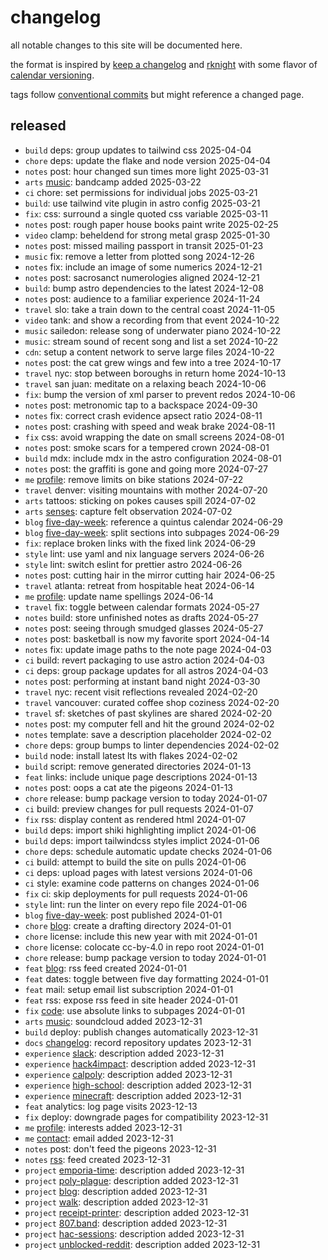 # changelog

all notable changes to this site will be documented here.

the format is inspired by [keep a changelog][changelog] and [rknight][rknight]
with some flavor of [calendar versioning][calver].

tags follow [conventional commits][commits] but might reference a changed page.

## released

- `build` deps: group updates to tailwind css 2025-04-04
- `chore` deps: update the flake and node version 2025-04-04
- `notes` post: hour changed sun times more light 2025-03-31
- `arts` [music][music]: bandcamp added 2025-03-22
- `ci` chore: set permissions for individual jobs 2025-03-21
- `build`: use tailwind vite plugin in astro config 2025-03-21
- `fix`: css: surround a single quoted css variable 2025-03-11
- `notes` post: rough paper house books paint write 2025-02-25
- `video` clamp: beheldend for strong metal grasp 2025-01-30
- `notes` post: missed mailing passport in transit 2025-01-23
- `music` fix: remove a letter from plotted song 2024-12-26
- `notes` fix: include an image of some numerics 2024-12-21
- `notes` post: sacrosanct numerologies aligned 2024-12-21
- `build`: bump astro dependencies to the latest 2024-12-08
- `notes` post: audience to a familiar experience 2024-11-24
- `travel` slo: take a train down to the central coast 2024-11-05
- `video` tank: and show a recording from that event 2024-10-22
- `music` sailedon: release song of underwater piano 2024-10-22
- `music`: stream sound of recent song and list a set 2024-10-22
- `cdn`: setup a content network to serve large files 2024-10-22
- `notes` post: the cat grew wings and few into a tree 2024-10-17
- `travel` nyc: stop between boroughs in return home 2024-10-13
- `travel` san juan: meditate on a relaxing beach 2024-10-06
- `fix`: bump the version of xml parser to prevent redos 2024-10-06
- `notes` post: metronomic tap to a backspace 2024-09-30
- `notes` fix: correct crash evidence apsect ratio 2024-08-11
- `notes` post: crashing with speed and weak brake 2024-08-11
- `fix` css: avoid wrapping the date on small screens 2024-08-01
- `notes` post: smoke scars for a tempered crown 2024-08-01
- `build` mdx: include mdx in the astro configuration 2024-08-01
- `notes` post: the graffiti is gone and going more 2024-07-27
- `me` [profile][profile]: remove limits on bike stations 2024-07-22
- `travel` denver: visiting mountains with mother 2024-07-20
- `arts` tattoos: sticking on pokes causes spill 2024-07-02
- `arts` [senses][senses]: capture felt observation 2024-07-02
- `blog` [five-day-week][five-day-week]: reference a quintus calendar 2024-06-29
- `blog` [five-day-week][five-day-week]: split sections into subpages 2024-06-29
- `fix`: replace broken links with the fixed link 2024-06-29
- `style` lint: use yaml and nix language servers 2024-06-26
- `style` lint: switch eslint for prettier astro 2024-06-26
- `notes` post: cutting hair in the mirror cutting hair 2024-06-25
- `travel` atlanta: retreat from hospitable heat 2024-06-14
- `me` [profile][profile]: update name spellings 2024-06-14
- `travel` fix: toggle between calendar formats 2024-05-27
- `notes` build: store unfinished notes as drafts 2024-05-27
- `notes` post: seeing through smudged glasses 2024-05-27
- `notes` post: basketball is now my favorite sport 2024-04-14
- `notes` fix: update image paths to the note page 2024-04-03
- `ci` build: revert packaging to use astro action 2024-04-03
- `ci` deps: group package updates for all astros 2024-04-03
- `notes` post: performing at instant band night 2024-03-30
- `travel` nyc: recent visit reflections revealed 2024-02-20
- `travel` vancouver: curated coffee shop coziness 2024-02-20
- `travel` sf: sketches of past skylines are shared 2024-02-20
- `notes` post: my computer fell and hit the ground 2024-02-02
- `notes` template: save a description placeholder 2024-02-02
- `chore` deps: group bumps to linter dependencies 2024-02-02
- `build` node: install latest lts with flakes 2024-02-02
- `build` script: remove generated directories 2024-01-13
- `feat` links: include unique page descriptions 2024-01-13
- `notes` post: oops a cat ate the pigeons 2024-01-13
- `chore` release: bump package version to today 2024-01-07
- `ci` build: preview changes for pull requests 2024-01-07
- `fix` rss: display content as rendered html 2024-01-07
- `build` deps: import shiki highlighting implict 2024-01-06
- `build` deps: import tailwindcss styles implict 2024-01-06
- `chore` deps: schedule automatic update checks 2024-01-06
- `ci` build: attempt to build the site on pulls 2024-01-06
- `ci` deps: upload pages with latest versions 2024-01-06
- `ci` style: examine code patterns on changes 2024-01-06
- `fix` ci: skip deployments for pull requests 2024-01-06
- `style` lint: run the linter on every repo file 2024-01-06
- `blog` [five-day-week][five-day-week]: post published 2024-01-01
- `chore` [blog]: create a drafting directory 2024-01-01
- `chore` license: include this new year with mit 2024-01-01
- `chore` license: colocate cc-by-4.0 in repo root 2024-01-01
- `chore` release: bump package version to today 2024-01-01
- `feat` [blog][blog]: rss feed created 2024-01-01
- `feat` dates: toggle between five day formatting 2024-01-01
- `feat` mail: setup email list subscription 2024-01-01
- `feat` rss: expose rss feed in site header 2024-01-01
- `fix` [code][code]: use absolute links to subpages 2024-01-01
- `arts` [music][music]: soundcloud added 2023-12-31
- `build` deploy: publish changes automatically 2023-12-31
- `docs` [changelog]: record repository updates 2023-12-31
- `experience` [slack][slack]: description added 2023-12-31
- `experience` [hack4impact][hack4impact]: description added 2023-12-31
- `experience` [calpoly][calpoly]: description added 2023-12-31
- `experience` [high-school][high-school]: description added 2023-12-31
- `experience` [minecraft][minecraft]: description added 2023-12-31
- `feat` analytics: log page visits 2023-12-13
- `fix` deploy: downgrade pages for compatibility 2023-12-31
- `me` [profile][profile]: interests added 2023-12-31
- `me` [contact][contact]: email added 2023-12-31
- `notes` post: don't feed the pigeons 2023-12-31
- `notes` [rss][notes]: feed created 2023-12-31
- `project` [emporia-time][emporia-time]: description added 2023-12-31
- `project` [poly-plague][poly-plague]: description added 2023-12-31
- `project` [blog][blog]: description added 2023-12-31
- `project` [walk][walk]: description added 2023-12-31
- `project` [receipt-printer][receipt-printer]: description added 2023-12-31
- `project` [807.band][807.band]: description added 2023-12-31
- `project` [hac-sessions][hac-sessions]: description added 2023-12-31
- `project` [unblocked-reddit][unblocked-reddit]: description added 2023-12-31

<!-- a collection of links -->

[calver]: https://calver.org
[changelog]: https://keepachangelog.com/en/1.1.0/
[commits]: https://www.conventionalcommits.org/en/v1.0.0/
[rknight]: https://rknight.me/log/

<!-- a collection of pages -->

[807.band]: https://o526.net/code/807
[blog]: https://o526.net/code/blog
[calpoly]: https://o526.net/code/calpoly
[code]: https://o526.net/code
[contact]: https://o526.net/me/contact
[emporia-time]: https://o526.net/code/emporia-time
[hac-sessions]: https://o526.net/code/hac-sessions
[hack4impact]: https://o526.net/code/hack4impact
[high-school]: https://o526.net/code/high-school
[minecraft]: https://o526.net/code/minecraft
[music]: https://o526.net/arts#musical-notes
[notes]: https://o526.net/blog/note
[poly-plague]: https://o526.net/code/poly-plague
[profile]: https://o526.net/me/profile
[receipt-printer]: https://o526.net/code/receipt-printer
[senses]: https://o526.net/arts/senses
[slack]: https://o526.net/code/slack
[unblocked-reddit]: https://o526.net/code/unblocked-reddit
[walk]: https://o526.net/code/walk

<!-- a collection of posts -->

[five-day-week]: https://o526.net/blog/post/five-day-week
